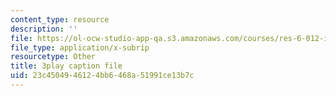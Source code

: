 ```yaml
---
content_type: resource
description: ''
file: https://ol-ocw-studio-app-qa.s3.amazonaws.com/courses/res-6-012-introduction-to-probability-spring-2018/23c4504946124bb6468a51991ce13b7c_d2M4LNSeIn4.srt
file_type: application/x-subrip
resourcetype: Other
title: 3play caption file
uid: 23c45049-4612-4bb6-468a-51991ce13b7c
---
```

